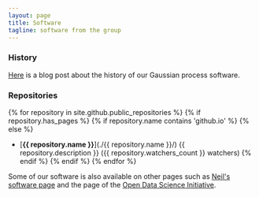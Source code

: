```yaml
---
layout: page
title: Software
tagline: software from the group
---
```


### History

[Here](http://inverseprobability.com/2013/11/25/gpy-moving-from-matlab-to-python/) is a blog post about the history of our Gaussian process software.

### Repositories

{% for repository in site.github.public_repositories %}
{% if repository.has_pages %}
{% if repository.name contains 'github.io' %}
{% else %}
* [**{{ repository.name }}**](./{{ repository.name }}/) {{ repository.description }} ({{ repository.watchers_count }} watchers)
{% endif %}
{% endif %}
{% endfor %}

Some of our software is also available on other pages such as [Neil's software page](http://inverseprobability.com/software.html) and the page of the [Open Data Science Initiative](http://opendsi.cc/software.html).


